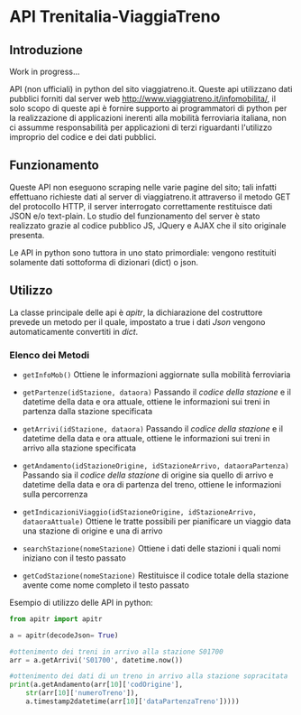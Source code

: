 # API Trenitalia-ViaggiaTreno
## Introduzione
Work in progress...

 API (non ufficiali) in python del sito viaggiatreno.it. 
Queste api utilizzano dati pubblici forniti dal server web http://www.viaggiatreno.it/infomobilita/, il solo scopo di queste api è fornire supporto ai programmatori di python per la realizzazione di applicazioni inerenti alla mobilità ferroviaria italiana, non ci assumme responsabilità per applicazioni di terzi riguardanti l'utilizzo improprio del codice e dei dati pubblici.

## Funzionamento
 Queste API non eseguono scraping nelle varie pagine del sito; tali infatti effettuano richieste dati al server di viaggiatreno.it attraverso il metodo GET del protocollo HTTP, il server interrogato correttamente restituisce dati JSON e/o text-plain.
Lo studio del funzionamento del server è stato realizzato grazie al codice pubblico JS, JQuery e AJAX che il sito originale presenta.

Le API in python sono tuttora in uno stato primordiale: vengono restituiti solamente dati sottoforma di dizionari (dict) o json.

## Utilizzo
La classe principale delle api è *apitr*, la dichiarazione del costruttore prevede un metodo per il quale, impostato a true i dati *Json* vengono automaticamente convertiti in *dict*.

### Elenco dei Metodi
- ```getInfoMob()```
Ottiene le informazioni aggiornate sulla mobilità ferroviaria

- ```getPartenze(idStazione, dataora)```
Passando il _codice della stazione_ e il datetime della data e ora attuale, ottiene le informazioni sui treni in partenza dalla stazione specificata

- ```getArrivi(idStazione, dataora)```
Passando il _codice della stazione_ e il datetime della data e ora attuale, ottiene le informazioni sui treni in arrivo alla stazione specificata

- ```getAndamento(idStazioneOrigine, idStazioneArrivo, dataoraPartenza)```
Passando sia il _codice della stazione_ di origine sia quello di arrivo  e datetime della data e ora di partenza del treno, ottiene le informazioni sulla percorrenza

- ```getIndicazioniViaggio(idStazioneOrigine, idStazioneArrivo, dataoraAttuale)```
Ottiene le tratte possibili per pianificare un viaggio data una stazione di origine e una di arrivo

- ```searchStazione(nomeStazione)```
Ottiene i dati delle stazioni i quali nomi iniziano con il testo passato

- ```getCodStazione(nomeStazione)```
Restituisce il codice totale della stazione avente come nome completo il testo passato

Esempio di utilizzo delle API in python:
```python
from apitr import apitr

a = apitr(decodeJson= True)

#ottenimento dei treni in arrivo alla stazione S01700
arr = a.getArrivi('S01700', datetime.now())

#ottenimento dei dati di un treno in arrivo alla stazione sopracitata
print(a.getAndamento(arr[10]['codOrigine'], 
	str(arr[10]['numeroTreno']), 
	a.timestamp2datetime(arr[10]['dataPartenzaTreno']))))
```
